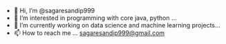 - 👋 Hi, I’m @sagaresandip999
- 👀 I’m interested in programming with core java, python ...
- 🌱 I’m currently working on data science and machine learning projects...
- 📫 How to reach me ... sagaresandip999@gmail.com

<!---
sagaresandip999/sagaresandip999 is a ✨ special ✨ repository because its `README.md` (this file) appears on your GitHub profile.
You can click the Preview link to take a look at your changes.
--->
